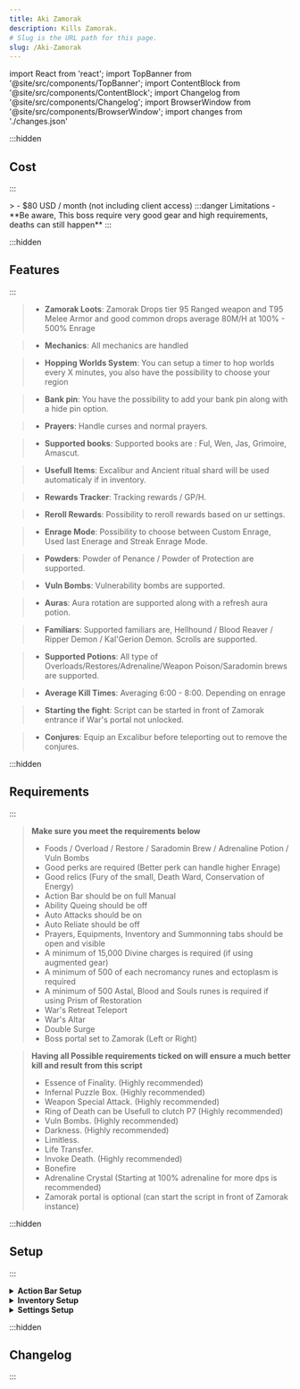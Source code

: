 ```yaml
---
title: Aki Zamorak
description: Kills Zamorak.
# Slug is the URL path for this page.
slug: /Aki-Zamorak
---
```


import React from 'react';
import TopBanner from '@site/src/components/TopBanner';
import ContentBlock from '@site/src/components/ContentBlock';
import Changelog from '@site/src/components/Changelog';
import BrowserWindow from '@site/src/components/BrowserWindow';
import changes from './changes.json'

<TopBanner title="Aki Zamorak" version="v1.0" author="Akisame" skill="Necromancy">
</TopBanner>

:::hidden

## Cost

:::

<ContentBlock title="Cost">
> - $80 USD / month (not including client access)
:::danger Limitations
- **Be aware, This boss require very good gear and high requirements, deaths can still happen**
:::
</ContentBlock>

:::hidden

## Features

:::

<ContentBlock title="Features">

> - **Zamorak Loots**: Zamorak Drops tier 95 Ranged weapon and T95 Melee Armor and good common drops average 80M/H at 100% - 500% Enrage

> - **Mechanics**: All mechanics are handled

> - **Hopping Worlds System**: You can setup a timer to hop worlds every X minutes, you also have the possibility to choose your region

> - **Bank pin**: You have the possibility to add your bank pin along with a hide pin option.

> - **Prayers**: Handle curses and normal prayers.

> - **Supported books**: Supported books are : Ful, Wen, Jas, Grimoire, Amascut.

> - **Usefull Items**: Excalibur and Ancient ritual shard will be used automaticaly if in inventory.

> - **Rewards Tracker**: Tracking rewards / GP/H.

> - **Reroll Rewards**: Possibility to reroll rewards based on ur settings.

> - **Enrage Mode**: Possibility to choose between Custom Enrage, Used last Enerage and Streak Enrage Mode.

> - **Powders**: Powder of Penance / Powder of Protection are supported.

> - **Vuln Bombs**: Vulnerability bombs are supported.

> - **Auras**: Aura rotation are supported along with a refresh aura potion.

> - **Familiars**: Supported familiars are, Hellhound / Blood Reaver / Ripper Demon / Kal'Gerion Demon. Scrolls are supported.

> - **Supported Potions**: All type of Overloads/Restores/Adrenaline/Weapon Poison/Saradomin brews are supported.

> - **Average Kill Times**: Averaging 6:00 - 8:00. Depending on enrage

> - **Starting the fight**: Script can be started in front of Zamorak entrance if War's portal not unlocked.

> - **Conjures**: Equip an Excalibur before teleporting out to remove the conjures.

</ContentBlock>

:::hidden

## Requirements

:::
<ContentBlock title="Requirements">

> **Make sure you meet the requirements below**
> - Foods / Overload / Restore / Saradomin Brew / Adrenaline Potion / Vuln Bombs
> - Good perks are required (Better perk can handle higher Enrage)
> - Good relics (Fury of the small, Death Ward, Conservation of Energy)
> - Action Bar should be on full Manual
> - Ability Queing should be off
> - Auto Attacks should be on
> - Auto Reliate should be off
> - Prayers, Equipments, Inventory and Summonning tabs should be open and visible
> - A minimum of 15,000 Divine charges is required (if using augmented gear)
> - A minimum of 500 of each necromancy runes and ectoplasm is required
> - A minimum of 500 Astal, Blood and Souls runes is required if using Prism of Restoration
> - War's Retreat Teleport
> - War's Altar
> - Double Surge
> - Boss portal set to Zamorak (Left or Right)
</ContentBlock>
<ContentBlock title="Optional Requirements">


> **Having all Possible requirements ticked on will ensure a much better kill and result from this script**
> - Essence of Finality. (Highly recommended)
> - Infernal Puzzle Box. (Highly recommended)
> - Weapon Special Attack. (Highly recommended)
> - Ring of Death can be Usefull to clutch P7 (Highly recommended)
> - Vuln Bombs. (Highly recommended)
> - Darkness. (Highly recommended)
> - Limitless.
> - Life Transfer.
> - Invoke Death. (Highly recommended)
> - Bonefire
> - Adrenaline Crystal (Starting at 100% adrenaline for more dps is recommended)
> - Zamorak portal is optional (can start the script in front of Zamorak instance)

</ContentBlock>
:::hidden

## Setup

:::
<ContentBlock title="Setup">

<details>
<summary><strong>Action Bar Setup</strong></summary>

![Action Bar](ActionBar.png)

> - Please make sure all mandatory abilities are on your bar.
> - Please make sure all optional abilities if options are checked. (Note Darkness, Invoke death, EOF, Weapon Special are highly recommended for higher enrage) 

</details>

<details>
<summary><strong>Inventory Setup</strong></summary>

> **Make sure your preset contains the following**

![Gear ](Gear.png) ![Preset Example](Inventory.png)

> - Elder or slave overloads.
> - Vuln Bombs.
> - Adrenaline potion
> - Powerburst of Vitality.
> - Saradomin Brews and Blue blubbers.
> - Restores potions.
> - Familiar with scrolls.
> - Necromancy runes, in your inventory or in your Nexus
> - Runes for Disruption Shield
> - Zuk cape.
> - Active dps book.

</details>

<details>
<summary><strong>Settings Setup</strong></summary>

> **General Settings**

![General Settings](GeneralSettings.png)

> **Equipment Settings**

![Equipment Settings](EquipmentSettings.png)

> **Spells And Prayers Settings**

![Spells And Prayers Settings](SpellsAndPrayersSettings.png)

> **Auras Settings**
> - I recommend Equilibrium if using Occultist's ring if not Mahjarrat

![Auras Settings](AurasSettings.png)

> **Healing Settings**
> - I recommend 55 For brews / 50 for foods / 90 for excalibur

![Healing Settings](HealingSettings.png)

> **Zamorak Settings**

![Zamorak Settings](ZamorakSettings.png)


</details>





</ContentBlock>

:::hidden

## Changelog

:::

<Changelog changes={changes}>

</Changelog>

